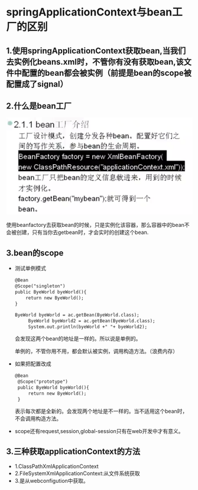 # springApplicationContext与bean工厂的区别

## 1.使用springApplicationContext获取bean,当我们去实例化beans.xml时，不管你有没有获取bean,该文件中配置的bean都会被实例（前提是bean的scope被配置成了signal）

## 2.什么是bean工厂

![Optional title](../.gitbook/assets/clipboard_20180318_224925.png)

 使用beanfactory去获取bean的时候，只是实例化该容器，那么容器中的bean不会被创建，只有当你去getbean时，才会实时的创建这个bean.

## 3.bean的scope

* 测试单例模式

  ```text
  @Bean
  @Scope("singleton")
  public ByeWorld byeWorld(){
      return new ByeWorld();
  }
  ```

  ```text
  ByeWorld byeWorld = ac.getBean(ByeWorld.class);
       ByeWorld byeWorld2 = ac.getBean(ByeWorld.class);
       System.out.println(byeWorld +" "+ byeWorld2);
  ```

  会发现这两个bean的地址是一样的。所以说是单例的。

  单例的，不管你用不用，都会默认被实例，调用构造方法。（浪费内存）

* 如果把配置改成

  ```text
  @Bean
   @Scope("prototype")
   public ByeWorld byeWorld(){
       return new ByeWorld();
   }
  ```

  表示每次都是全新的。会发现两个地址是不一样的。当不适用这个bean时，不会调用构造方法。

* scope还有request,session,global-session只有在web开发中才有意义。

## 3.三种获取applicationContext的方法

* 1.ClassPathXmlApplicationContext
* 2.FileSystemXmlApplicationContext:从文件系统获取
* 3.是从webconfigution中获取。


